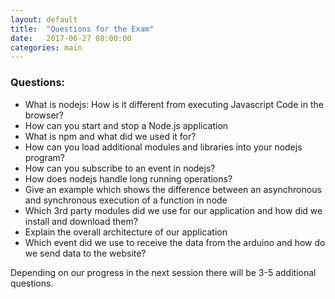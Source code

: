 ```yaml
---
layout: default
title:  "Questions for the Exam"
date:   2017-06-27 08:00:00
categories: main
---
```


### Questions:

* What is nodejs: How is it different from executing Javascript Code in the browser?
* How can you start and stop a Node.js application
* What is npm and what did we used it for?
* How can you load additional modules and libraries into your nodejs program?
* How can you subscribe to an event in nodejs?
* How does nodejs handle long running operations?
* Give an example which shows the difference between an asynchronous and synchronous execution of a function in node
* Which 3rd party modules did we use for our application and how did we install and download them?
* Explain the overall architecture of our application
* Which event did we use to receive the data from the arduino and how do we send  data to the website?

Depending on our progress in the next session there will be 3-5 additional questions.
